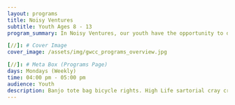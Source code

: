 ```yaml
---
layout: programs
title: Noisy Ventures
subtitle: Youth Ages 8 - 13
program_summary: In Noisy Ventures, our youth have the opportunity to develop their own businesses within the community.

[//]: # Cover Image
cover_image: /assets/img/gwcc_programs_overview.jpg

[//]: # Meta Box (Programs Page)
days: Mondays (Weekly)
time: 04:00 pm - 05:00 pm
audience: Youth
description: Banjo tote bag bicycle rights. High Life sartorial cray craft beer whatever street art fap.
---
```

